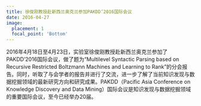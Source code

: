 ```yaml
---
title: 徐俊刚教授赴新西兰奥克兰参加PAKDD’2016国际会议
date: 2016-04-27
image:
  placement: 1
  focal_point: 'Bottom'
---
```


2016年4月18日至4月23日，实验室徐俊刚教授赴新西兰奥克兰参加了PAKDD’2016国际会议，做了题为“Multilevel Syntactic Parsing based on Recursive Restricted Boltzmann Machines and Learning to Rank”的分会报告。同时，听取了与会学者的报告并进行了交流，进一步了解了当前知识发现与数据挖掘领域的最新研究方向和研究成果。PAKDD（Pacific Asia Conference on Knowledge Discovery and Data Mining）国际会议是知识发现与数据挖掘领域的重要国际会议，至今已经举办20届。